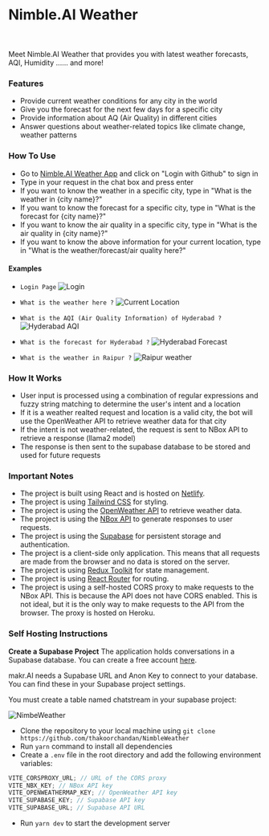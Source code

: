# Nimble.AI Weather

</br></br>
Meet Nimble.AI Weather that provides you with latest weather forecasts, AQI, Humidity ...... and more!

### Features

-   Provide current weather conditions for any city in the world
-   Give you the forecast for the next few days for a specific city
-   Provide information about AQ (Air Quality) in different cities
-   Answer questions about weather-related topics like climate change, weather patterns 


### How To Use

-   Go to [Nimble.AI Weather App]() and click on "Login with Github" to sign in
-   Type in your request in the chat box and press enter
-   If you want to know the weather in a specific city, type in "What is the weather in {city name}?"
-   If you want to know the forecast for a specific city, type in "What is the forecast for {city name}?"
-   If you want to know the air quality in a specific city, type in "What is the air quality in {city name}?"
-   If you want to know the above information for your current location, type in "What is the weather/forecast/air quality here?"

#### Examples

-   `Login Page`
    <img src="https://github.com/thakoorchandan/NimbleWeather/blob/main/src/public/login_page.png?raw=true" alt="Login" style="max-width:300px">



-   `What is the weather here ?`
    <img src="https://github.com/thakoorchandan/NimbleWeather/blob/main/src/public/CurrentLocation.png?raw=true" alt="Current Location" style="max-width:300px">



-   `What is the AQI (Air Quality Information) of Hyderabad ?`
    <img src="https://github.com/thakoorchandan/NimbleWeather/blob/main/src/public/AQI.png?raw=true" alt="Hyderabad AQI" style="max-width:300px">



-   `What is the forecast for Hyderabad ?`
    <img src="https://github.com/thakoorchandan/NimbleWeather/blob/main/src/public/Forecast.png?raw=true" alt="Hyderabad Forecast" style="max-width:300px">



-   `What is the weather in Raipur ?`
    <img src="https://github.com/thakoorchandan/NimbleWeather/blob/main/src/public/Weather.png?raw=true" alt="Raipur weather" style="max-width:300px">


### How It Works

-   User input is processed using a combination of regular expressions and fuzzy string matching to determine the user's intent and a location
-   If it is a weather realted request and location is a valid city, the bot will use the OpenWeather API to retrieve weather data for that city
-   If the intent is not weather-related, the request is sent to NBox API to retrieve a response (llama2 model)
-   The response is then sent to the supabase database to be stored and used for future requests

### Important Notes

-   The project is built using React and is hosted on [Netlify](https://jazzy-pavlova-932105.netlify.app/).
-   The project is using [Tailwind CSS](https://tailwindcss.com/) for styling.
-   The project is using the [OpenWeather API](https://openweathermap.org/api) to retrieve weather data.
-   The project is using the [NBox API](https://nbox.ai/) to generate responses to user requests.
-   The project is using the [Supabase](https://supabase.io/) for persistent storage and authentication.
-   The project is a client-side only application. This means that all requests are made from the browser and no data is stored on the server.
-   The project is using [Redux Toolkit](https://redux-toolkit.js.org/) for state management.
-   The project is using [React Router](https://reactrouter.com/) for routing.
-   The project is using a self-hosted CORS proxy to make requests to the NBox API. This is because the API does not have CORS enabled. This is not ideal, but it is the only way to make requests to the API from the browser. The proxy is hosted on Heroku.

### Self Hosting Instructions

**Create a Supabase Project**
The application holds conversations in a Supabase database. You can create a free account [here](https://supabase.io/).

makr.AI needs a Supabase URL and Anon Key to connect to your database. You can find these in your Supabase project settings.

You must create a table named chatstream in your supabase project:

![NimbeWeather](https://github.com/thakoorchandan/NimbleWeather/blob/main/src/public/SupabaseSchema.png?raw=true)

-   Clone the repository to your local machine using `git clone https://github.com/thakoorchandan/NimbleWeather`
-   Run `yarn` command to install all dependencies
-   Create a `.env` file in the root directory and add the following environment variables:

```js
VITE_CORSPROXY_URL; // URL of the CORS proxy
VITE_NBX_KEY; // NBox API key
VITE_OPENWEATHERMAP_KEY; // OpenWeather API key
VITE_SUPABASE_KEY; // Supabase API key
VITE_SUPABASE_URL; // Supabase API URL
```

-   Run `yarn dev` to start the development server
